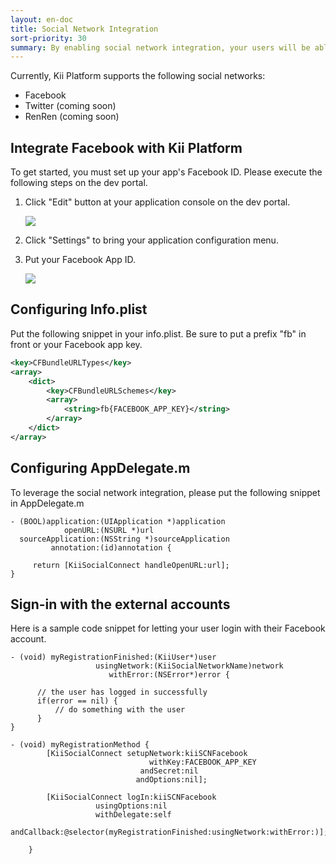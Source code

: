 ```yaml
---
layout: en-doc
title: Social Network Integration
sort-priority: 30
summary: By enabling social network integration, your users will be able to register using a social network - or link their existing application account to the network.
---
```

Currently, Kii Platform supports the following social networks:

* Facebook
* Twitter (coming soon)
* RenRen (coming soon)

## Integrate Facebook with Kii Platform

To get started, you must set up your app's Facebook ID.  Please execute the
following steps on the dev portal.

1. Click "Edit" button at your application console on the dev portal.

    ![](01.png)

1. Click "Settings" to bring your application configuration menu.

1. Put your Facebook App ID.

    ![](02.png)

## Configuring Info.plist

Put the following snippet in your info.plist.  Be sure to put a prefix "fb" in
front or your Facebook app key.

```xml
<key>CFBundleURLTypes</key>
<array>
    <dict>
        <key>CFBundleURLSchemes</key>
        <array>
            <string>fb{FACEBOOK_APP_KEY}</string>
        </array>
    </dict>
</array>
```

## Configuring AppDelegate.m

To leverage the social network integration, please put the following snippet in
AppDelegate.m

```objc
- (BOOL)application:(UIApplication *)application
            openURL:(NSURL *)url
  sourceApplication:(NSString *)sourceApplication
         annotation:(id)annotation {
        
     return [KiiSocialConnect handleOpenURL:url];
}
```

## Sign-in with the external accounts

Here is a sample code snippet for letting your user login with their Facebook
account.

```objc
- (void) myRegistrationFinished:(KiiUser*)user
                   usingNetwork:(KiiSocialNetworkName)network
                      withError:(NSError*)error {

      // the user has logged in successfully
      if(error == nil) {
          // do something with the user
      }
}

- (void) myRegistrationMethod {
        [KiiSocialConnect setupNetwork:kiiSCNFacebook
                               withKey:FACEBOOK_APP_KEY
                             andSecret:nil
                            andOptions:nil];

        [KiiSocialConnect logIn:kiiSCNFacebook
                   usingOptions:nil
                   withDelegate:self
                    andCallback:@selector(myRegistrationFinished:usingNetwork:withError:)];

    }
```
